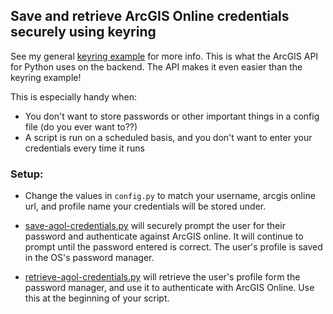 ## Save and retrieve ArcGIS Online credentials securely using keyring

See my general [keyring example]() for more info.  This is what the ArcGIS API for Python uses on the backend. The API makes it even easier than the keyring example!

This is especially handy when:
* You don't want to store passwords or other important things in a config file (do you ever want to??)
* A script is run on a scheduled basis, and you don't want to enter your credentials every time it runs

### Setup:

* Change the values in `config.py` to match your username, arcgis online url, and profile name your credentials will be stored under.

* [save-agol-credentials.py](https://github.com/cmosnick/python-snippets/blob/master/ArcGIS%20API%20for%20Python%20snippets/keyring%20with%20arcgis/save-agol-credentials.py) will securely prompt the user for their password and authenticate against ArcGIS online. It will continue to prompt until the password entered is correct. The user's profile is saved in the OS's password manager.

* [retrieve-agol-credentials.py](https://github.com/cmosnick/python-snippets/blob/master/ArcGIS%20API%20for%20Python%20snippets/keyring%20with%20arcgis/retrieve-agol-credentials.py) will retrieve the user's profile form the password manager, and use it to authenticate with ArcGIS Online. Use this at the beginning of your script.

